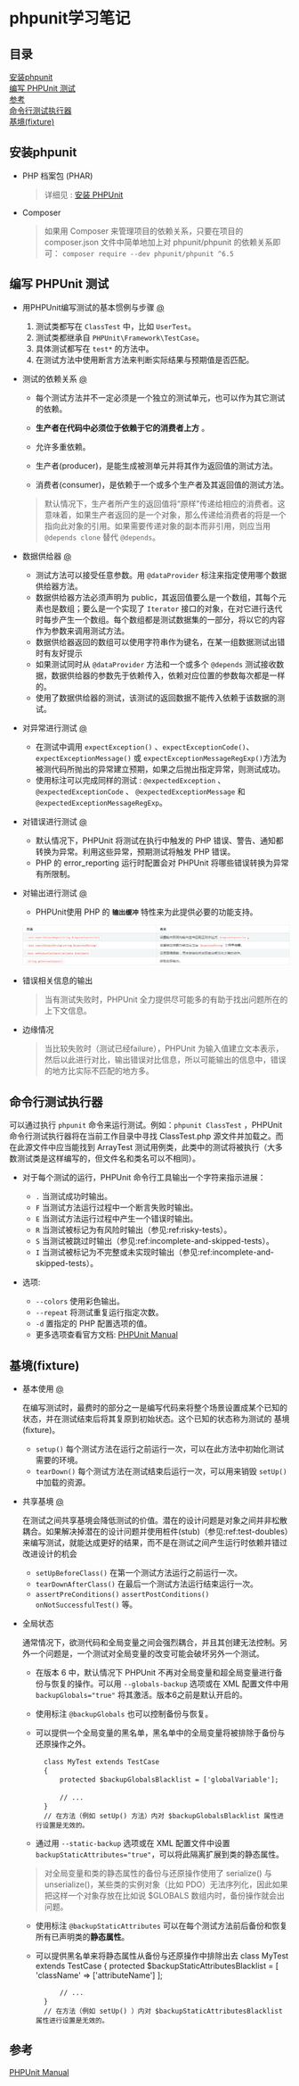 phpunit学习笔记
===
目录
---

[安装phpunit](#安装phpunit)  
[编写 PHPUnit 测试](#编写_PHPUnit_测试)  
[参考](#参考)  
[命令行测试执行器](#命令行测试执行器)  
[基境(fixture)](#基境(fixture))  

安装phpunit
---
* PHP 档案包 (PHAR)
    
    >详细见 : [安装 PHPUnit](https://phpunit.readthedocs.io/zh_CN/latest/installation.html)
* Composer

    >如果用 Composer 来管理项目的依赖关系，只要在项目的 composer.json 文件中简单地加上对 phpunit/phpunit 的依赖关系即可：
    `composer require --dev phpunit/phpunit ^6.5`

编写 PHPUnit 测试
---
* 用PHPUnit编写测试的基本惯例与步骤 [@](examples/NumTest.php)

    1. 测试类都写在 `ClassTest` 中，比如 `UserTest`。
    2. 测试类都继承自 `PHPUnit\Framework\TestCase`。
    3. 具体测试都写在 `test*` 的方法中。
    4. 在测试方法中使用断言方法来判断实际结果与预期值是否匹配。
    
* 测试的依赖关系 [@](examples/DependsTest.php)

    * 每个测试方法并不一定必须是一个独立的测试单元，也可以作为其它测试的依赖。
    * **生产者在代码中必须位于依赖于它的消费者上方**  。
    * 允许多重依赖。

    * 生产者(producer)，是能生成被测单元并将其作为返回值的测试方法。
    * 消费者(consumer)，是依赖于一个或多个生产者及其返回值的测试方法。
    
    >默认情况下，生产者所产生的返回值将“原样”传递给相应的消费者。这意味着，如果生产者返回的是一个对象，那么传递给消费者的将是一个指向此对象的引用。如果需要传递对象的副本而非引用，则应当用 `@depends clone` 替代 `@depends`。

* 数据供给器 [@](examples/ProviderTest.php)

    * 测试方法可以接受任意参数。用 `@dataProvider` 标注来指定使用哪个数据供给器方法。
    * 数据供给器方法必须声明为 public，其返回值要么是一个数组，其每个元素也是数组；要么是一个实现了 `Iterator` 接口的对象，在对它进行迭代时每步产生一个数组。每个数组都是测试数据集的一部分，将以它的内容作为参数来调用测试方法。
    * 数据供给器返回的数组可以使用字符串作为键名，在某一组数据测试出错时有友好提示
    * 如果测试同时从 `@dataProvider` 方法和一个或多个 `@depends` 测试接收数据，数据供给器的参数先于依赖传入，依赖对应位置的参数每次都是一样的。
    * 使用了数据供给器的测试，该测试的返回数据不能传入依赖于该数据的测试。

* 对异常进行测试 [@](examples/ExceptionTest.php)

    * 在测试中调用 `expectException()` 、`expectExceptionCode()`、`expectExceptionMessage()` 或 `expectExceptionMessageRegExp()`方法为被测代码所抛出的异常建立预期，如果之后抛出指定异常，则测试成功。
    * 使用标注可以完成同样的测试 : `@expectedException` 、 `@expectedExceptionCode` 、 `@expectedExceptionMessage` 和 `@expectedExceptionMessageRegExp`。

* 对错误进行测试 [@](examples/ExceptionTest.php)
    * 默认情况下，PHPUnit 将测试在执行中触发的 PHP 错误、警告、通知都转换为异常。利用这些异常，预期测试将触发 PHP 错误。
    * PHP 的 error_reporting 运行时配置会对 PHPUnit 将哪些错误转换为异常有所限制。

* 对输出进行测试 [@](examples/ExceptionTest.php)
    * PHPUnit使用 PHP 的 **`输出缓冲`** 特性来为此提供必要的功能支持。
    
    ![方法](1.png)
    
* 错误相关信息的输出
    >当有测试失败时，PHPUnit 全力提供尽可能多的有助于找出问题所在的上下文信息。

* 边缘情况
    >当比较失败时（测试已经failure），PHPUnit 为输入值建立文本表示，然后以此进行对比，输出错误对比信息，所以可能输出的信息中，错误的地方比实际不匹配的地方多。

命令行测试执行器
---
可以通过执行 `phpunit` 命令来运行测试。例如：`phpunit ClassTest` ，PHPUnit 命令行测试执行器将在当前工作目录中寻找 ClassTest.php 源文件并加载之。而在此源文件中应当能找到 ArrayTest 测试用例类，此类中的测试将被执行（大多数测试类是这样编写的，但文件名和类名可以不相同）。

* 对于每个测试的运行，PHPUnit 命令行工具输出一个字符来指示进展：

    * ` . ` 当测试成功时输出。  
    * ` F ` 当测试方法运行过程中一个断言失败时输出。  
    * ` E ` 当测试方法运行过程中产生一个错误时输出。  
    * ` R ` 当测试被标记为有风险时输出（参见:ref:risky-tests）。  
    * ` S ` 当测试被跳过时输出（参见:ref:incomplete-and-skipped-tests）。  
    * ` I ` 当测试被标记为不完整或未实现时输出（参见:ref:incomplete-and-skipped-tests）。

* 选项:

    * ` --colors ` 使用彩色输出。  
    * ` --repeat ` 将测试重复运行指定次数。  
    * ` -d ` 置指定的 PHP 配置选项的值。  
    * 更多选项查看官方文档: [PHPUnit Manual](https://phpunit.readthedocs.io/zh_CN/latest/)

基境(fixture)
---
* 基本使用 [@](examples/StackTest.php)

    在编写测试时，最费时的部分之一是编写代码来将整个场景设置成某个已知的状态，并在测试结束后将其复原到初始状态。这个已知的状态称为测试的 基境(fixture)。

    * `setup()` 每个测试方法在运行之前运行一次，可以在此方法中初始化测试需要的环境。  
    * `tearDown()` 每个测试方法在测试结束后运行一次，可以用来销毁 `setUp()` 中加载的资源。  

* 共享基境 [@](examples/StackTest.php)

    在测试之间共享基境会降低测试的价值。潜在的设计问题是对象之间并非松散耦合。如果解决掉潜在的设计问题并使用桩件(stub)（参见:ref:test-doubles）来编写测试，就能达成更好的结果，而不是在测试之间产生运行时依赖并错过改进设计的机会
    * `setUpBeforeClass()` 在第一个测试方法运行之前运行一次。  
    * `tearDownAfterClass()` 在最后一个测试方法运行结束运行一次。  
    * `assertPreConditions()` `assertPostConditions()` `onNotSuccessfulTest()` 等。
    
* 全局状态
    
    通常情况下，欲测代码和全局变量之间会强烈耦合，并且其创建无法控制。另外一个问题是，一个测试对全局变量的改变可能会破坏另外一个测试。

    * 在版本 6 中，默认情况下 PHPUnit 不再对全局变量和超全局变量进行备份与恢复的操作。可以用 `--globals-backup` 选项或在 XML 配置文件中用 `backupGlobals="true"` 将其激活。版本6之前是默认开启的。  
    * 使用标注 ` @backupGlobals ` 也可以控制备份与恢复。
    * 可以提供一个全局变量的黑名单，黑名单中的全局变量将被排除于备份与还原操作之外。
    
            class MyTest extends TestCase
            {
                protected $backupGlobalsBlacklist = ['globalVariable'];
            
                // ...
            }
            // 在方法（例如 setUp() 方法）内对 $backupGlobalsBlacklist 属性进行设置是无效的。
    * 通过用 `--static-backup` 选项或在 XML 配置文件中设置`backupStaticAttributes="true"`，可以将此隔离扩展到类的静态属性。
    >对全局变量和类的静态属性的备份与还原操作使用了 serialize() 与 unserialize()，某些类的实例对象（比如 PDO）无法序列化，因此如果把这样一个对象存放在比如说 $GLOBALS 数组内时，备份操作就会出问题。
    
    * 使用标注 `@backupStaticAttributes` 可以在每个测试方法前后备份和恢复所有已声明类的**静态属性**。
    * 可以提供黑名单来将静态属性从备份与还原操作中排除出去
            class MyTest extends TestCase
            {
                protected $backupStaticAttributesBlacklist = [
                    'className' => ['attributeName']
                ];
            
                // ...
            }
            // 在方法（例如 setUp() ）内对 $backupStaticAttributesBlacklist 属性进行设置是无效的。

参考
---
[PHPUnit Manual](https://phpunit.readthedocs.io/zh_CN/latest/)
